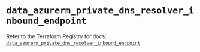 # `data_azurerm_private_dns_resolver_inbound_endpoint`

Refer to the Terraform Registry for docs: [`data_azurerm_private_dns_resolver_inbound_endpoint`](https://registry.terraform.io/providers/hashicorp/azurerm/3.102.0/docs/data-sources/private_dns_resolver_inbound_endpoint).
